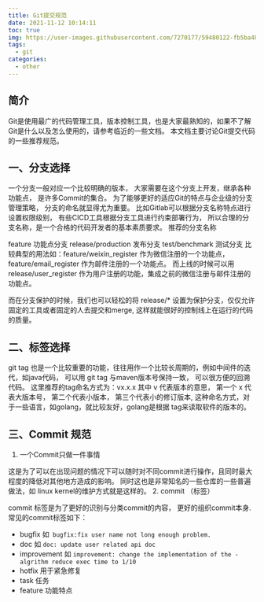 ```yaml
---
title: Git提交规范
date: 2021-11-12 10:14:11
toc: true
img: https://user-images.githubusercontent.com/7270177/59480122-fb5ba480-8e91-11e9-9c26-7f8d6d97868a.png
tags:
  - git
categories:
  - other
---
```



## 简介

Git是使用最广的代码管理工具，版本控制工具，也是大家最熟知的，如果不了解Git是什么以及怎么使用的，请参考临近的一些文档。
本文档主要讨论Git提交代码的一些推荐规范。

## 一、分支选择
一个分支一般对应一个比较明确的版本， 大家需要在这个分支上开发，继承各种功能点， 是许多Commit的集合。
为了能够更好的适应Git的特点与企业级的分支管理策略， 分支的命名就显得尤为重要。 比如Gitlab可以根据分支名称特点进行设置权限级别， 有些CICD工具根据分支工具进行约束部署行为， 所以合理的分支名称，是一个合格的代码开发者的基本素质要求。
推荐的分支名称

feature 功能点分支
release/production 发布分支
test/benchmark 测试分支
比较典型的用法如：feature/weixin_register 作为微信注册的一个功能点， feature/email_register 作为邮件注册的一个功能点。
而上线的时候可以用 release/user_register 作为用户注册的功能，集成之前的微信注册与邮件注册的功能点。

而在分支保护的时候，我们也可以轻松的将 release/* 设置为保护分支，仅仅允许固定的工具或者固定的人去提交和merge, 这样就能很好的控制线上在运行的代码的质量。

## 二、标签选择
git tag 也是一个比较重要的功能，往往用作一个比较长周期的，例如中间件的迭代，如java代码， 可以用 git tag 与maven版本号保持一致， 可以很方便的回溯代码。
这里推荐的tag命名方式为：vx.x.x 其中 v 代表版本的意思， 第一个 x 代表大版本号， 第二个代表小版本， 第三个代表小的修订版本, 这种命名方式，对于一些语言，如golang，就比较友好，golang是根据 tag来读取软件的版本的。

## 三、Commit 规范
1. 一个Commit只做一件事情

这是为了可以在出现问题的情况下可以随时对不同commit进行操作，且同时最大程度的降低对其他地方造成的影响。
同时这也是非常知名的一些仓库的一些普遍做法，如 linux kernel的维护方式就是这样的。
2. commit （标签）

commit 标签是为了更好的识别与分类commit的内容， 更好的组织commit本身. 常见的commit标签如下：
- bugfix 如` bugfix:fix user name not long enough problem.`
- doc 如 `doc: update user related api doc`
- improvement 如 `improvement: change the implementation of the - algrithm reduce exec time to 1/10`
- hotfix 用于紧急修复
- task 任务
- feature 功能特点
